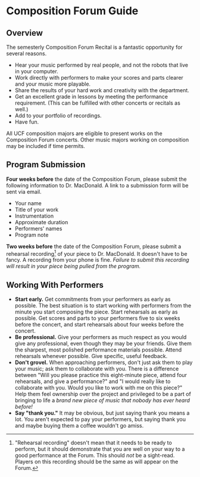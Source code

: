 # Composition Forum Guide

## Overview

The semesterly Composition Forum Recital is a fantastic opportunity for several reasons.

* Hear your music performed by real people, and not the robots that live in your computer.
* Work directly with performers to make your scores and parts clearer and your music more playable.
* Share the results of your hard work and creativity with the department.
* Get an excellent grade in lessons by meeting the performance requirement. (This can be fulfilled with other concerts or recitals as well.)
* Add to your portfolio of recordings.
* Have fun.

All UCF composition majors are eligible to present works on the Composition Forum concerts. Other music majors working on composition may be included if time permits.

## Program Submission

**Four weeks before** the date of the Composition Forum, please submit the following information to Dr. MacDonald. A link to a submission form will be sent via email.

* Your name
* Title of your work
* Instrumentation
* Approximate duration
* Performers' names
* Program note

**Two weeks before** the date of the Composition Forum, please submit a rehearsal recording[^recording] of your piece to Dr. MacDonald. It doesn't have to be fancy. A recording from your phone is fine. *Failure to submit this recording will result in your piece being pulled from the program.*

## Working With Performers

* **Start early.** Get commitments from your performers as early as possible. The best situation is to start working with performers from the minute you start composing the piece. Start rehearsals as early as possible. Get scores and parts to your performers five to six weeks before the concert, and start rehearsals about four weeks before the concert.
* **Be professional.** Give your performers as much respect as you would give any professional, even though they may be your friends. Give them the sharpest, most polished performance materials possible. Attend rehearsals whenever possible. Give specific, useful feedback.
* **Don't grovel.** When approaching performers, don't just ask them to play your music; ask them to collaborate with you. There is a difference between "Will you please practice this eight-minute piece, attend four rehearsals, and give a performance?" and "I would really like to collaborate with you. Would you like to work with me on this piece?" Help them feel ownership over the project and privileged to be a part of bringing to life a *brand new piece of music that nobody has ever heard before!*
* **Say "thank you."** It may be obvious, but just saying thank you means a lot. You aren't expected to pay your performers, but saying thank you and maybe buying them a coffee wouldn't go amiss.

[^recording]: "Rehearsal recording" doesn't mean that it needs to be ready to perform, but it should demonstrate that you are well on your way to a good performance at the Forum. This should *not* be a sight-read. Players on this recording should be the same as will appear on the Forum.
